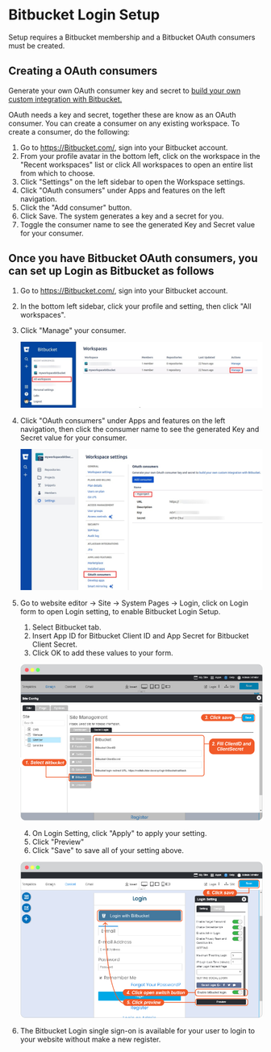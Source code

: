 # Bitbucket Login Setup

Setup requires a Bitbucket membership and a Bitbucket OAuth consumers must be created.

## Creating a OAuth consumers

Generate your own OAuth consumer key and secret to [build your own custom integration with Bitbucket.](https://support.atlassian.com/bitbucket-cloud/docs/use-oauth-on-bitbucket-cloud/)

OAuth needs a key and secret, together these are know as an OAuth consumer. You can create a consumer on any existing workspace. To create a consumer, do the following:

1. Go to <https://Bitbucket.com/>, sign into your Bitbucket account.
2. From your profile avatar in the bottom left, click on the workspace in the "Recent workspaces" list or click All workspaces to open an entire list from which to choose.
3. Click "Settings" on the left sidebar to open the Workspace settings.
4. Click "OAuth consumers" under Apps and features on the left navigation.
5. Click the "Add consumer" button.
6. Click Save.
   The system generates a key and a secret for you.
7. Toggle the consumer name to see the generated Key and Secret value for your consumer.

## Once you have Bitbucket OAuth consumers, you can set up Login as Bitbucket as follows

1. Go to <https://Bitbucket.com/>, sign into your Bitbucket account.

2. In the bottom left sidebar, click your profile and setting, then click "All workspaces".

3. Click "Manage" your consumer.

    ![image](images/login_social_bitbucket/bitbucket_02.jpg)

4. Click "OAuth consumers" under Apps and features on the left navigation, then click the consumer name to see the generated Key and Secret value for your consumer.

    ![image](images/login_social_bitbucket/bitbucket_03.jpg)

5. Go to website editor -> Site -> System Pages -> Login, click on Login form to open Login setting, to enable Bitbucket Login Setup.

   1. Select Bitbucket tab.
   2. Insert App ID for Bitbucket Client ID and App Secret for Bitbucket Client Secret.
   3. Click OK to add these values to your form.

    ![image](images/login_social_bitbucket/bitbucket_login_config_01.jpg)

   4. On Login Setting, click "Apply" to apply your setting.
   5. Click "Preview"
   6. Click "Save" to save all of your setting above.

    ![image](images/login_social_bitbucket/bitbucket_login_config_02.jpg)

6. The Bitbucket Login single sign-on is available for your user to login to your website without make a new register.
